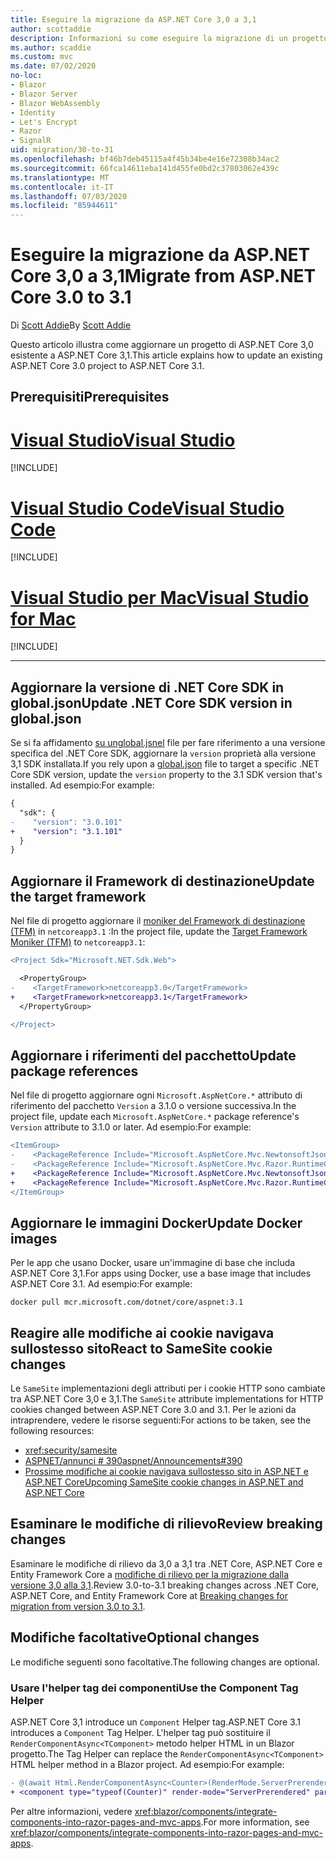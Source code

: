 ```yaml
---
title: Eseguire la migrazione da ASP.NET Core 3,0 a 3,1
author: scottaddie
description: Informazioni su come eseguire la migrazione di un progetto ASP.NET Core 3,0 ASP.NET Core 3,1.
ms.author: scaddie
ms.custom: mvc
ms.date: 07/02/2020
no-loc:
- Blazor
- Blazor Server
- Blazor WebAssembly
- Identity
- Let's Encrypt
- Razor
- SignalR
uid: migration/30-to-31
ms.openlocfilehash: bf46b7deb45115a4f45b34be4e16e72308b34ac2
ms.sourcegitcommit: 66fca14611eba141d455fe0bd2c37803062e439c
ms.translationtype: MT
ms.contentlocale: it-IT
ms.lasthandoff: 07/03/2020
ms.locfileid: "85944611"
---
```

# <a name="migrate-from-aspnet-core-30-to-31"></a><span data-ttu-id="aed5a-103">Eseguire la migrazione da ASP.NET Core 3,0 a 3,1</span><span class="sxs-lookup"><span data-stu-id="aed5a-103">Migrate from ASP.NET Core 3.0 to 3.1</span></span>

<span data-ttu-id="aed5a-104">Di [Scott Addie](https://github.com/scottaddie)</span><span class="sxs-lookup"><span data-stu-id="aed5a-104">By [Scott Addie](https://github.com/scottaddie)</span></span>

<span data-ttu-id="aed5a-105">Questo articolo illustra come aggiornare un progetto di ASP.NET Core 3,0 esistente a ASP.NET Core 3,1.</span><span class="sxs-lookup"><span data-stu-id="aed5a-105">This article explains how to update an existing ASP.NET Core 3.0 project to ASP.NET Core 3.1.</span></span>

## <a name="prerequisites"></a><span data-ttu-id="aed5a-106">Prerequisiti</span><span class="sxs-lookup"><span data-stu-id="aed5a-106">Prerequisites</span></span>

# <a name="visual-studio"></a>[<span data-ttu-id="aed5a-107">Visual Studio</span><span class="sxs-lookup"><span data-stu-id="aed5a-107">Visual Studio</span></span>](#tab/visual-studio)

[!INCLUDE[](~/includes/net-core-prereqs-vs-3.1.md)]

# <a name="visual-studio-code"></a>[<span data-ttu-id="aed5a-108">Visual Studio Code</span><span class="sxs-lookup"><span data-stu-id="aed5a-108">Visual Studio Code</span></span>](#tab/visual-studio-code)

[!INCLUDE[](~/includes/net-core-prereqs-vsc-3.1.md)]

# <a name="visual-studio-for-mac"></a>[<span data-ttu-id="aed5a-109">Visual Studio per Mac</span><span class="sxs-lookup"><span data-stu-id="aed5a-109">Visual Studio for Mac</span></span>](#tab/visual-studio-mac)

[!INCLUDE[](~/includes/net-core-prereqs-mac-3.1.md)]

---

## <a name="update-net-core-sdk-version-in-globaljson"></a><span data-ttu-id="aed5a-110">Aggiornare la versione di .NET Core SDK in global.json</span><span class="sxs-lookup"><span data-stu-id="aed5a-110">Update .NET Core SDK version in global.json</span></span>

<span data-ttu-id="aed5a-111">Se si fa affidamento [su unglobal.jsnel](/dotnet/core/tools/global-json) file per fare riferimento a una versione specifica del .NET Core SDK, aggiornare la `version` proprietà alla versione 3,1 SDK installata.</span><span class="sxs-lookup"><span data-stu-id="aed5a-111">If you rely upon a [global.json](/dotnet/core/tools/global-json) file to target a specific .NET Core SDK version, update the `version` property to the 3.1 SDK version that's installed.</span></span> <span data-ttu-id="aed5a-112">Ad esempio:</span><span class="sxs-lookup"><span data-stu-id="aed5a-112">For example:</span></span>

```diff
{
  "sdk": {
-    "version": "3.0.101"
+    "version": "3.1.101"
  }
}
```

## <a name="update-the-target-framework"></a><span data-ttu-id="aed5a-113">Aggiornare il Framework di destinazione</span><span class="sxs-lookup"><span data-stu-id="aed5a-113">Update the target framework</span></span>

<span data-ttu-id="aed5a-114">Nel file di progetto aggiornare il [moniker del Framework di destinazione (TFM)](/dotnet/standard/frameworks) in `netcoreapp3.1` :</span><span class="sxs-lookup"><span data-stu-id="aed5a-114">In the project file, update the [Target Framework Moniker (TFM)](/dotnet/standard/frameworks) to `netcoreapp3.1`:</span></span>

```diff
<Project Sdk="Microsoft.NET.Sdk.Web">

  <PropertyGroup>
-    <TargetFramework>netcoreapp3.0</TargetFramework>
+    <TargetFramework>netcoreapp3.1</TargetFramework>
  </PropertyGroup>

</Project>
```

## <a name="update-package-references"></a><span data-ttu-id="aed5a-115">Aggiornare i riferimenti del pacchetto</span><span class="sxs-lookup"><span data-stu-id="aed5a-115">Update package references</span></span>

<span data-ttu-id="aed5a-116">Nel file di progetto aggiornare ogni `Microsoft.AspNetCore.*` attributo di riferimento del pacchetto `Version` a 3.1.0 o versione successiva.</span><span class="sxs-lookup"><span data-stu-id="aed5a-116">In the project file, update each `Microsoft.AspNetCore.*` package reference's `Version` attribute to 3.1.0 or later.</span></span> <span data-ttu-id="aed5a-117">Ad esempio:</span><span class="sxs-lookup"><span data-stu-id="aed5a-117">For example:</span></span>

```diff
<ItemGroup>
-    <PackageReference Include="Microsoft.AspNetCore.Mvc.NewtonsoftJson" Version="3.0.0" />
-    <PackageReference Include="Microsoft.AspNetCore.Mvc.Razor.RuntimeCompilation" Version="3.0.0" Condition="'$(Configuration)' == 'Debug'" />
+    <PackageReference Include="Microsoft.AspNetCore.Mvc.NewtonsoftJson" Version="3.1.1" />
+    <PackageReference Include="Microsoft.AspNetCore.Mvc.Razor.RuntimeCompilation" Version="3.1.1" Condition="'$(Configuration)' == 'Debug'" />
</ItemGroup>
```

## <a name="update-docker-images"></a><span data-ttu-id="aed5a-118">Aggiornare le immagini Docker</span><span class="sxs-lookup"><span data-stu-id="aed5a-118">Update Docker images</span></span>

<span data-ttu-id="aed5a-119">Per le app che usano Docker, usare un'immagine di base che includa ASP.NET Core 3,1.</span><span class="sxs-lookup"><span data-stu-id="aed5a-119">For apps using Docker, use a base image that includes ASP.NET Core 3.1.</span></span> <span data-ttu-id="aed5a-120">Ad esempio:</span><span class="sxs-lookup"><span data-stu-id="aed5a-120">For example:</span></span>

```console
docker pull mcr.microsoft.com/dotnet/core/aspnet:3.1
```

## <a name="react-to-samesite-cookie-changes"></a><span data-ttu-id="aed5a-121">Reagire alle modifiche ai cookie navigava sullostesso sito</span><span class="sxs-lookup"><span data-stu-id="aed5a-121">React to SameSite cookie changes</span></span>

<span data-ttu-id="aed5a-122">Le `SameSite` implementazioni degli attributi per i cookie HTTP sono cambiate tra ASP.NET Core 3,0 e 3,1.</span><span class="sxs-lookup"><span data-stu-id="aed5a-122">The `SameSite` attribute implementations for HTTP cookies changed between ASP.NET Core 3.0 and 3.1.</span></span> <span data-ttu-id="aed5a-123">Per le azioni da intraprendere, vedere le risorse seguenti:</span><span class="sxs-lookup"><span data-stu-id="aed5a-123">For actions to be taken, see the following resources:</span></span>

* <xref:security/samesite>
* [<span data-ttu-id="aed5a-124">ASPNET/annunci # 390</span><span class="sxs-lookup"><span data-stu-id="aed5a-124">aspnet/Announcements#390</span></span>](https://github.com/aspnet/Announcements/issues/390)
* [<span data-ttu-id="aed5a-125">Prossime modifiche ai cookie navigava sullostesso sito in ASP.NET e ASP.NET Core</span><span class="sxs-lookup"><span data-stu-id="aed5a-125">Upcoming SameSite cookie changes in ASP.NET and ASP.NET Core</span></span>](https://devblogs.microsoft.com/aspnet/upcoming-samesite-cookie-changes-in-asp-net-and-asp-net-core/)

## <a name="review-breaking-changes"></a><span data-ttu-id="aed5a-126">Esaminare le modifiche di rilievo</span><span class="sxs-lookup"><span data-stu-id="aed5a-126">Review breaking changes</span></span>

<span data-ttu-id="aed5a-127">Esaminare le modifiche di rilievo da 3,0 a 3,1 tra .NET Core, ASP.NET Core e Entity Framework Core a [modifiche di rilievo per la migrazione dalla versione 3,0 alla 3,1](/dotnet/core/compatibility/3.0-3.1).</span><span class="sxs-lookup"><span data-stu-id="aed5a-127">Review 3.0-to-3.1 breaking changes across .NET Core, ASP.NET Core, and Entity Framework Core at [Breaking changes for migration from version 3.0 to 3.1](/dotnet/core/compatibility/3.0-3.1).</span></span>

## <a name="optional-changes"></a><span data-ttu-id="aed5a-128">Modifiche facoltative</span><span class="sxs-lookup"><span data-stu-id="aed5a-128">Optional changes</span></span>

<span data-ttu-id="aed5a-129">Le modifiche seguenti sono facoltative.</span><span class="sxs-lookup"><span data-stu-id="aed5a-129">The following changes are optional.</span></span>

### <a name="use-the-component-tag-helper"></a><span data-ttu-id="aed5a-130">Usare l'helper tag dei componenti</span><span class="sxs-lookup"><span data-stu-id="aed5a-130">Use the Component Tag Helper</span></span>

<span data-ttu-id="aed5a-131">ASP.NET Core 3,1 introduce un `Component` Helper tag.</span><span class="sxs-lookup"><span data-stu-id="aed5a-131">ASP.NET Core 3.1 introduces a `Component` Tag Helper.</span></span> <span data-ttu-id="aed5a-132">L'helper tag può sostituire il `RenderComponentAsync<TComponent>` metodo helper HTML in un Blazor progetto.</span><span class="sxs-lookup"><span data-stu-id="aed5a-132">The Tag Helper can replace the `RenderComponentAsync<TComponent>` HTML helper method in a Blazor project.</span></span> <span data-ttu-id="aed5a-133">Ad esempio:</span><span class="sxs-lookup"><span data-stu-id="aed5a-133">For example:</span></span>

```diff
- @(await Html.RenderComponentAsync<Counter>(RenderMode.ServerPrerendered, new { IncrementAmount = 10 }))
+ <component type="typeof(Counter)" render-mode="ServerPrerendered" param-IncrementAmount="10" />
```

<span data-ttu-id="aed5a-134">Per altre informazioni, vedere <xref:blazor/components/integrate-components-into-razor-pages-and-mvc-apps>.</span><span class="sxs-lookup"><span data-stu-id="aed5a-134">For more information, see <xref:blazor/components/integrate-components-into-razor-pages-and-mvc-apps>.</span></span>
